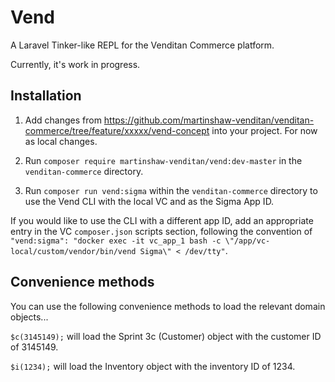 # Vend

A Laravel Tinker-like REPL for the Venditan Commerce platform.

Currently, it's work in progress.

## Installation

1. Add changes from https://github.com/martinshaw-venditan/venditan-commerce/tree/feature/xxxxx/vend-concept into your project. For now as local changes.

2. Run `composer require martinshaw-venditan/vend:dev-master` in the `venditan-commerce` directory. 

3. Run `composer run vend:sigma` within the `venditan-commerce` directory to use the Vend CLI with the local VC and as the Sigma App ID.

If you would like to use the CLI with a different app ID, add an appropriate entry in the VC `composer.json` scripts section, following the convention of `"vend:sigma": "docker exec -it vc_app_1 bash -c \"/app/vc-local/custom/vendor/bin/vend Sigma\" < /dev/tty"`.

## Convenience methods

You can use the following convenience methods to load the relevant domain objects...

`$c(3145149);` will load the Sprint 3c (Customer) object with the customer ID of 3145149.

`$i(1234);` will load the Inventory object with the inventory ID of 1234.
